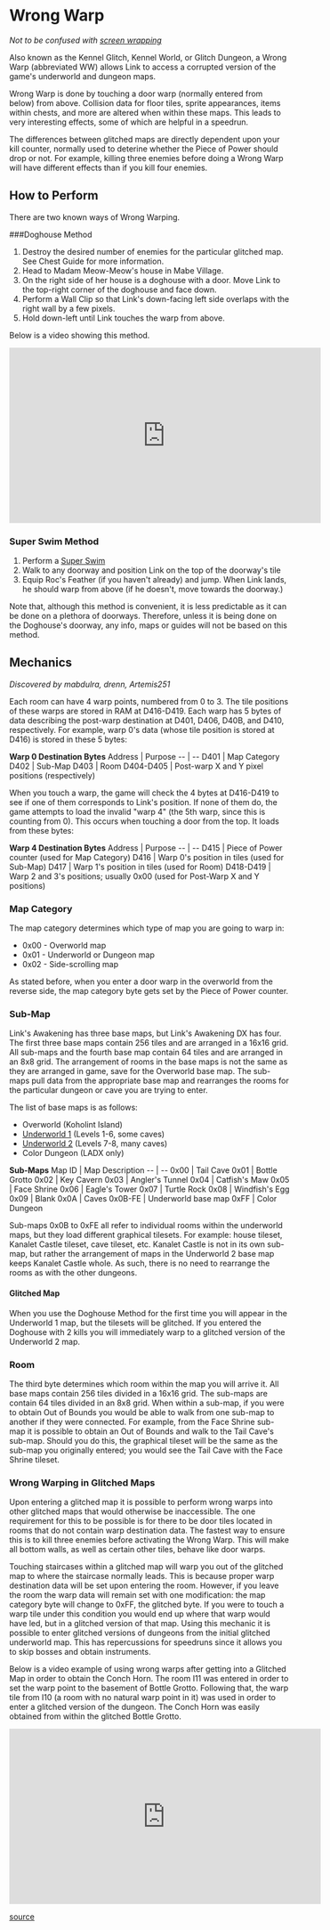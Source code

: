 # Wrong Warp
*Not to be confused with [screen wrapping](/glitches/screenwrap)*

Also known as the Kennel Glitch, Kennel World, or Glitch Dungeon, a Wrong Warp (abbreviated WW) allows Link to access a corrupted version of the game's underworld and dungeon maps.

Wrong Warp is done by touching a door warp (normally entered from below) from above. Collision data for floor tiles, sprite appearances, items within chests, and more are altered when within these maps. This leads to very interesting effects, some of which are helpful in a speedrun.

The differences between glitched maps are directly dependent upon your kill counter, normally used to deterine whether the Piece of Power should drop or not. For example, killing three enemies before doing a Wrong Warp will have different effects than if you kill four enemies.

## How to Perform
There are two known ways of Wrong Warping.

###Doghouse Method

1. Destroy the desired number of enemies for the particular glitched map. See Chest Guide for more information.
2. Head to Madam Meow-Meow's house in Mabe Village.
3. On the right side of her house is a doghouse with a door. Move Link to the top-right corner of the doghouse and face down.
4. Perform a Wall Clip so that Link's down-facing left side overlaps with the right wall by a few pixels.
5. Hold down-left until Link touches the warp from above.

Below is a video showing this method.

<iframe width="560" height="315" src="https://www.youtube.com/embed/Ep5bhUTW5_s" frameborder="0" allow="accelerometer; autoplay; clipboard-write; encrypted-media; gyroscope; picture-in-picture" allowfullscreen></iframe>

### Super Swim Method

1. Perform a [Super Swim](/glitches/superswim)
2. Walk to any doorway and position Link on the top of the doorway's tile
3. Equip Roc's Feather (if you haven't already) and jump. When Link lands, he should warp from above (if he doesn't, move towards the doorway.)

Note that, although this method is convenient, it is less predictable as it can be done on a plethora of doorways. Therefore, unless it is being done on the Doghouse's doorway, any info, maps or guides will not be based on this method.

## Mechanics
*Discovered by mabdulra, drenn, Artemis251*

Each room can have 4 warp points, numbered from 0 to 3. The tile positions of these warps are stored in RAM at D416-D419. Each warp has 5 bytes of data describing the post-warp destination at D401, D406, D40B, and D410, respectively. For example, warp 0's data (whose tile position is stored at D416) is stored in these 5 bytes:

**Warp 0 Destination Bytes**
Address | Purpose
-- | --
D401 | Map Category
D402 | Sub-Map
D403 | Room
D404-D405 | Post-warp X and Y pixel positions (respectively)

When you touch a warp, the game will check the 4 bytes at D416-D419 to see if one of them corresponds to Link's position. If none of them do, the game attempts to load the invalid "warp 4" (the 5th warp, since this is counting from 0). This occurs when touching a door from the top. It loads from these bytes:

**Warp 4 Destination Bytes**
Address |	Purpose
-- | --
D415 | Piece of Power counter (used for Map Category)
D416 | Warp 0's position in tiles (used for Sub-Map)
D417 | Warp 1's position in tiles (used for Room)
D418-D419 |	Warp 2 and 3's positions; usually 0x00 (used for Post-Warp X and Y positions)

### Map Category
The map category determines which type of map you are going to warp in:

* 0x00 - Overworld map
* 0x01 - Underworld or Dungeon map
* 0x02 - Side-scrolling map

As stated before, when you enter a door warp in the overworld from the reverse side, the map category byte gets set by the Piece of Power counter.

### Sub-Map
Link's Awakening has three base maps, but Link's Awakening DX has four. The first three base maps contain 256 tiles and are arranged in a 16x16 grid. All sub-maps and the fourth base map contain 64 tiles and are arranged in an 8x8 grid. The arrangement of rooms in the base maps is not the same as they are arranged in game, save for the Overworld base map. The sub-maps pull data from the appropriate base map and rearranges the rooms for the particular dungeon or cave you are trying to enter.

The list of base maps is as follows:

* Overworld (Koholint Island)
* [Underworld 1](https://s3.amazonaws.com/zeldaspeedruns/app/public/system/images/1041/original/LADX%20Underworld%201%20Map.png) (Levels 1-6, some caves)
* [Underworld 2](https://s3.amazonaws.com/zeldaspeedruns/app/public/system/images/1051/original/LADX%20Underworld%202%20Map.png) (Levels 7-8, many caves)
* Color Dungeon (LADX only)

**Sub-Maps**
Map ID | Map Description
-- | --
0x00 | Tail Cave
0x01 | Bottle Grotto
0x02 | Key Cavern
0x03 | Angler's Tunnel
0x04 | Catfish's Maw
0x05 | Face Shrine
0x06 | Eagle's Tower
0x07 | Turtle Rock
0x08 | Windfish's Egg
0x09 | Blank
0x0A | Caves
0x0B-FE | Underworld base map
0xFF | Color Dungeon

Sub-maps 0x0B to 0xFE all refer to individual rooms within the underworld maps, but they load different graphical tilesets. For example: house tileset, Kanalet Castle tileset, cave tileset, etc. Kanalet Castle is not in its own sub-map, but rather the arrangement of maps in the Underworld 2 base map keeps Kanalet Castle whole. As such, there is no need to rearrange the rooms as with the other dungeons.

#### Glitched Map
When you use the Doghouse Method for the first time you will appear in the Underworld 1 map, but the tilesets will be glitched. If you entered the Doghouse with 2 kills you will immediately warp to a glitched version of the Underworld 2 map.

### Room
The third byte determines which room within the map you will arrive it. All base maps contain 256 tiles divided in a 16x16 grid. The sub-maps are contain 64 tiles divided in an 8x8 grid. When within a sub-map, if you were to obtain Out of Bounds you would be able to walk from one sub-map to another if they were connected. For example, from the Face Shrine sub-map it is possible to obtain an Out of Bounds and walk to the Tail Cave's sub-map. Should you do this, the graphical tileset will be the same as the sub-map you originally entered; you would see the Tail Cave with the Face Shrine tileset.

### Wrong Warping in Glitched Maps
Upon entering a glitched map it is possible to perform wrong warps into other glitched maps that would otherwise be inaccessible. The one requirement for this to be possible is for there to be door tiles located in rooms that do not contain warp destination data. The fastest way to ensure this is to kill three enemies before activating the Wrong Warp. This will make all bottom walls, as well as certain other tiles, behave like door warps.

Touching staircases within a glitched map will warp you out of the glitched map to where the staircase normally leads. This is because proper warp destination data will be set upon entering the room. However, if you leave the room the warp data will remain set with one modification: the map category byte will change to 0xFF, the glitched byte. If you were to touch a warp tile under this condition you would end up where that warp would have led, but in a glitched version of that map. Using this mechanic it is possible to enter glitched versions of dungeons from the initial glitched underworld map. This has repercussions for speedruns since it allows you to skip bosses and obtain instruments.

Below is a video example of using wrong warps after getting into a Glitched Map in order to obtain the Conch Horn. The room I11 was entered in order to set the warp point to the basement of Bottle Grotto. Following that, the warp tile from I10 (a room with no natural warp point in it) was used in order to enter a glitched version of the dungeon. The Conch Horn was easily obtained from within the glitched Bottle Grotto.

<iframe width="560" height="315" src="https://www.youtube.com/embed/ugR7sTLiiiw" frameborder="0" allow="accelerometer; autoplay; clipboard-write; encrypted-media; gyroscope; picture-in-picture" allowfullscreen></iframe>

[source](https://web.archive.org/web/20180404215105/http://spiraster.x10host.com/LADXWiki/index.php/Wrong_Warp)
